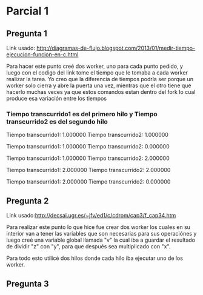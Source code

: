 # Parcial 1
## Pregunta 1
Link usado:
http://diagramas-de-flujo.blogspot.com/2013/01/medir-tiempo-ejecucion-funcion-en-c.html

Para hacer este punto creé dos worker, uno para cada punto pedido, y luego con el codigo del link tome el tiempo que le tomaba a cada worker realizar la tarea.
Yo creo que la diferencia de tiempos podría ser porque un worker solo cierra y abre la puerta una vez, mientras que el otro tiene que hacerlo muchas veces ya que estos comandos estan dentro del fork lo cual produce esa variación entre los tiempos

### Tiempo transcurrido1 es del primero hilo y Tiempo transcurrido2 es del segundo hilo

 Tiempo transcurrido1: 1.000000
 Tiempo transcurrido2: 1.000000

Tiempo transcurrido1: 1.000000
 Tiempo transcurrido2: 0.000000
 
 Tiempo transcurrido1: 1.000000
 Tiempo transcurrido2: 2.000000
 
  Tiempo transcurrido1: 2.000000
 Tiempo transcurrido2: 2.000000


Tiempo transcurrido1: 2.000000
 Tiempo transcurrido2: 0.000000



## Pregunta 2

Link usado:http://decsai.ugr.es/~jfv/ed1/c/cdrom/cap3/f_cap34.htm

Para realizar este punto lo que hice fue crear dos worker los cuales en su interior van a tener las variables que son necesarias para sus operaciónes y luego creé una variable global llamada "v" la cual iba a guardar el resultado de dividir "z" con "y", para que después sea multiplicado con "x".

Para todo esto utilicé dos hilos donde cada hilo iba ejecutar uno de los worker.

## Pregunta 3
